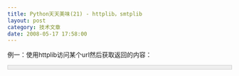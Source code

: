 ```yaml
---
title: Python天天美味(21) - httplib，smtplib
layout: post
category: 技术文章
date: 2008-05-17 17:58:00
---
```


例一：使用httplib访问某个url然后获取返回的内容：

<div style="border: 1px solid #cccccc; padding: 4px 5px 4px 4px; background-color: #eeeeee; font-size: 13px; width: 98%;"><!--

Code highlighting produced by Actipro CodeHighlighter (freeware)

http://www.CodeHighlighter.com/

-->![](http://www.cnblogs.com/Images/OutliningIndicators/None.gif)<span style="color: #0000ff;">import</span><span style="color: #000000;">&nbsp;httplib

![](http://www.cnblogs.com/Images/OutliningIndicators/None.gif)

![](http://www.cnblogs.com/Images/OutliningIndicators/None.gif)conn</span><span style="color: #000000;">=</span><span style="color: #000000;">httplib.HTTPConnection(</span><span style="color: #800000;">"</span><span style="color: #800000;">www.cnblogs.com</span><span style="color: #800000;">"</span><span style="color: #000000;">)

![](http://www.cnblogs.com/Images/OutliningIndicators/None.gif)conn.request(</span><span style="color: #800000;">"</span><span style="color: #800000;">GET</span><span style="color: #800000;">"</span><span style="color: #000000;">,&nbsp;</span><span style="color: #800000;">"</span><span style="color: #800000;">/coderzh/archive/2008/05/13/1194445.html</span><span style="color: #800000;">"</span><span style="color: #000000;">)

![](http://www.cnblogs.com/Images/OutliningIndicators/None.gif)r</span><span style="color: #000000;">=</span><span style="color: #000000;">conn.getresponse()

![](http://www.cnblogs.com/Images/OutliningIndicators/None.gif)</span><span style="color: #0000ff;">print</span><span style="color: #000000;">&nbsp;r.read()&nbsp;</span><span style="color: #008000;">#</span><span style="color: #008000;">获取所有内容</span></div>

例二：使用smtplib发送邮件

<div style="border: 1px solid #cccccc; padding: 4px 5px 4px 4px; background-color: #eeeeee; font-size: 13px; width: 98%;"><!--

Code highlighting produced by Actipro CodeHighlighter (freeware)

http://www.CodeHighlighter.com/

-->![](http://www.cnblogs.com/Images/OutliningIndicators/None.gif)<span style="color: #0000ff;">import</span><span style="color: #000000;">&nbsp;smtplib

![](http://www.cnblogs.com/Images/OutliningIndicators/None.gif)smtpServer&nbsp;</span><span style="color: #000000;">=</span><span style="color: #000000;">&nbsp;</span><span style="color: #800000;">'</span><span style="color: #800000;">smtp.xxx.com</span><span style="color: #800000;">'</span><span style="color: #000000;">

![](http://www.cnblogs.com/Images/OutliningIndicators/None.gif)fromaddr&nbsp;</span><span style="color: #000000;">=</span><span style="color: #000000;">&nbsp;</span><span style="color: #800000;">'</span><span style="color: #800000;">foo@xxx.com</span><span style="color: #800000;">'</span><span style="color: #000000;">

![](http://www.cnblogs.com/Images/OutliningIndicators/None.gif)toaddrs&nbsp;</span><span style="color: #000000;">=</span><span style="color: #000000;">&nbsp;</span><span style="color: #800000;">'</span><span style="color: #800000;">your@xxx.com</span><span style="color: #800000;">'</span><span style="color: #000000;">

![](http://www.cnblogs.com/Images/OutliningIndicators/None.gif)msg&nbsp;</span><span style="color: #000000;">=</span><span style="color: #000000;">&nbsp;</span><span style="color: #800000;">'</span><span style="color: #800000;">Subject:&nbsp;xxxxxxxxx</span><span style="color: #800000;">'</span><span style="color: #000000;">

![](http://www.cnblogs.com/Images/OutliningIndicators/None.gif)server&nbsp;</span><span style="color: #000000;">=</span><span style="color: #000000;">&nbsp;smtplib.SMTP(smtpServer)

![](http://www.cnblogs.com/Images/OutliningIndicators/None.gif)server.sendmail(fromaddr,&nbsp;toaddrs,&nbsp;msg)

![](http://www.cnblogs.com/Images/OutliningIndicators/None.gif)server.quit(&nbsp;)</span></div>

#### [Python  天天美味系列（总）](http://www.cnblogs.com/coderzh/archive/2008/07/08/pythoncookbook.html)
 <p>[Python    天天美味(19) - 时间处理datetime](http://www.cnblogs.com/coderzh/archive/2008/05/16/1201074.html) &nbsp;
  
[Python    天天美味(20) - 命令行参数sys.argv](http://www.cnblogs.com/coderzh/archive/2008/05/16/1201079.html)&nbsp; &nbsp;
  
[Python    天天美味(21) - httplib，smtplib](http://www.cnblogs.com/coderzh/archive/2008/05/17/1201449.html) &nbsp;
  
[Python    天天美味(22) - 拷贝对象（深拷贝deepcopy与浅拷贝copy）](http://www.cnblogs.com/coderzh/archive/2008/05/17/1201506.html) &nbsp;
  
[Python    天天美味(23) - enumerate遍历数组](http://www.cnblogs.com/coderzh/archive/2008/05/17/1201509.html) 
...
</p>
